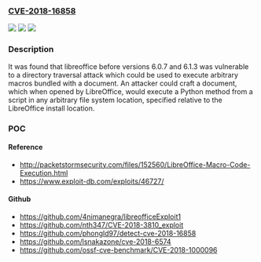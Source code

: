 ### [CVE-2018-16858](https://cve.mitre.org/cgi-bin/cvename.cgi?name=CVE-2018-16858)
![](https://img.shields.io/static/v1?label=Product&message=libreoffice&color=blue)
![](https://img.shields.io/static/v1?label=Version&message=n%2Fa&color=blue)
![](https://img.shields.io/static/v1?label=Vulnerability&message=CWE-356&color=brighgreen)

### Description

It was found that libreoffice before versions 6.0.7 and 6.1.3 was vulnerable to a directory traversal attack which could be used to execute arbitrary macros bundled with a document. An attacker could craft a document, which when opened by LibreOffice, would execute a Python method from a script in any arbitrary file system location, specified relative to the LibreOffice install location.

### POC

#### Reference
- http://packetstormsecurity.com/files/152560/LibreOffice-Macro-Code-Execution.html
- https://www.exploit-db.com/exploits/46727/

#### Github
- https://github.com/4nimanegra/libreofficeExploit1
- https://github.com/nth347/CVE-2018-3810_exploit
- https://github.com/phongld97/detect-cve-2018-16858
- https://github.com/lsnakazone/cve-2018-6574
- https://github.com/ossf-cve-benchmark/CVE-2018-1000096

